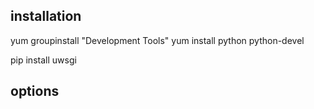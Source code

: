 ## installation

yum groupinstall "Development Tools"
yum install python python-devel

pip install uwsgi

## options

